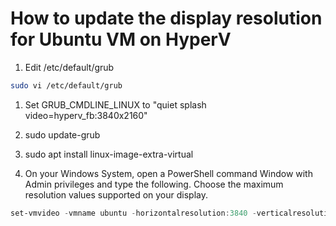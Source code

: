 # How to update the display resolution for Ubuntu VM on HyperV

1. Edit /etc/default/grub

```bash
sudo vi /etc/default/grub
```

1. Set GRUB_CMDLINE_LINUX to "quiet splash video=hyperv_fb:3840x2160"

1. sudo update-grub

1. sudo apt install linux-image-extra-virtual

1. On your Windows System, open a PowerShell command Window with Admin privileges and type the following. Choose the maximum resolution values supported on your display.

```powershell
set-vmvideo -vmname ubuntu -horizontalresolution:3840 -verticalresolution:2160 -resolutiontype single
```
